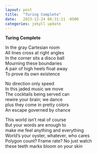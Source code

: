 ```yaml
---
layout: post
title:  "Turing Complete"
date:   2023-12-24 06:31:11 -0500
categories: jekyll update
---
```


**Turing Complete**

In the gray Cartesian room\
All lines cross at right angles\
In the corner sits a disco ball\
Mourning these boundaries\
A pair of high heels float away\
To prove its own existence


No direction only speed\
In this jaded music we move\
The cocktails being served can\
rewire your brain; we dance\
plus they come in pretty colors\
An escape governed by chance


This world isn’t real of course\
But your words are enough to\
make me feel anything and everything\
World’s your oyster, whatever, who cares\
Polygon count? Frame rate? No just watch\
these teeth marks bloom on your skin
